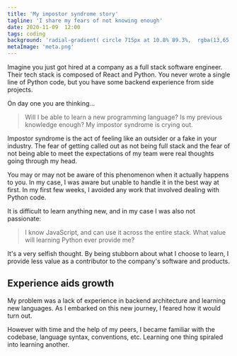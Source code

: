 ```yaml
---
title: 'My impostor syndrome story'
tagline: 'I share my fears of not knowing enough'
date: 2020-11-09  12:00
tags: coding
background: 'radial-gradient( circle 715px at 10.8% 89.3%,  rgba(13,65,130,1) 5.4%, rgba(3,33,71,1) 100.2% )'
metaImage: 'meta.png'
---
```


Imagine you just got hired at a company as a full stack software engineer. Their tech stack is composed of React and Python. You never wrote a single line of Python code, but you have some backend experience from side projects.

On day one you are thinking...

> Will I be able to learn a new programming language? Is my previous knowledge enough? My impostor syndrome is crying out.

Impostor syndrome is the act of feeling like an outsider or a fake in your industry. The fear of getting called out as not being full stack and the fear of not being able to meet the expectations of my team were real thoughts going through my head.

You may or may not be aware of this phenomenon when it actually happens to you. In my case, I was aware but unable to handle it in the best way at first. In my first few weeks, I avoided any work that involved dealing with Python code.

It is difficult to learn anything new, and in my case I was also not passionate:

> I know JavaScript, and can use it across the entire stack. What value will learning Python ever provide me?

It's a very selfish thought. By being stubborn about what I choose to learn, I provide less value as a contributor to the company's software and products.

## Experience aids growth

My problem was a lack of experience in backend architecture and learning new languages. As I embarked on this new journey, I feared how it would turn out.

However with time and the help of my peers, I became familiar with the codebase, language syntax, conventions, etc. Learning one thing spiraled into learning another.
